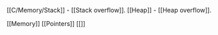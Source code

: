[[C/Memory/Stack]] - [[Stack overflow]].
[[Heap]] - [[Heap overflow]].

[[Memory]]
[[Pointers]]
[[]]
